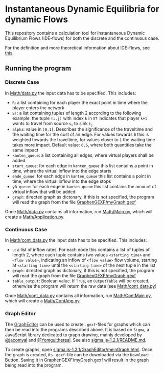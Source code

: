 # Instantaneous Dynamic Equilibria for dynamic Flows

This repository contains a calculation tool for Instantaneous Dynamic Equilibrium Flows (IDE-flows) for both the discrete and the continuous case.

For the definition and more theoretical information about IDE-flows, see [this](https://arxiv.org/abs/2007.07808).

## Running the program
### Discrete Case
In [Math/data.py](Math/data.py) the input data has to be specified. This includes:
* `R`: a list containing for each player the exact point in time where the player enters the network
* `ST`: a list containing tuples of length 2 according to the following example: the tuple `(i,j)` with index `k` in `ST` indicates that player `k+1` wants to travel from source <code>s<sub>i</sub></code> to sink <code>t<sub>j</sub></code>
* `alpha`: value in `[0,1]`. Describes the significance of the traveltime and the waiting time for the cost of an edge. For values towards `0` this is weighted towards the traveltime, for values closer to `1` the waiting time takes more impact. Default value: `0.5`, where both quantities take the same impact
* `kanten_queue`: a list containing all edges, where virtual players shall be added
* `start_queue`: for each edge in `kanten_queue` this list contains a point in time, where the virtual inflow into the edge starts
* `ende_queue`: for each edge in `kanten_queue` this list contains a point in time, where the virtual inflow into the edge stops
* `y0_queue`: for each edge in `kanten_queue` this list contains the amount of virtual inflow that will be added
* `graph`: directed graph as dictonary, if this is not specified, the program will read the graph from the file [GraphenGEXF/myGraph.gexf](GraphenGEXF/myGraph.gexf)

Once [Math/data.py](Math/data.py) contains all information, run [Math/Main.py](Math/Main.py), which will create a [Math/Application.py](Math/Application.py).

### Continuous Case
In [Math/cont_data.py](Math/cont_data.py) the input data has to be specified. This includes:
* `u`: a list of inflow rates. For each node this contains a list of tuples of length 2, where each tuple contains two values `<starting time>` and `<flow value>`, indicating an inflow of `<flow value>` flow volume, starting at `<starting time>` until the `<starting time>` of the next tuple in the list
* `graph`: directed graph as dictonary, if this is not specified, the program will read the graph from the file [GraphenGEXF/myGraph.gexf](GraphenGEXF/myGraph.gexf)
* `table_output`: Boolean value. If `True`, an `OutputTable` will be created, otherwise the program will return the raw data (see [Math/cont_data.py](Math/cont_data.py))

Once [Math/cont_data.py](Math/cont_data.py) contains all information, run [Math/ContMain.py](Math/ContMain.py), which will create a [Math/ContApp.py](Math/ContApp.py).

### Graph Editor
The [GraphEditor](sigma.js-1.2.1/GraphEditor) can be used to create `.gexf`-files for graphs which can then be read into the programs described above. It is based on `Sigma`, a JavaScript library dedicated to graph drawing, mainly developed by [@jacomyal](https://github.com/jacomyal) and [@Yomguithereal](https://github.com/Yomguithereal). See also [sigma.js-1.2.1/README.md](sigma.js-1.2.1/README.md).

To create graphs, open [sigma.js-1.2.1/GraphEditor/meinGraph.html](sigma.js-1.2.1/GraphEditor/meinGraph.html). Once the graph is created, its `.gexf`-file can be downloaded via the `Download`-Button. Saving it in [GraphenGEXF/myGraph.gexf](GraphenGEXF/myGraph.gexf) will result in the graph being read into the program.
